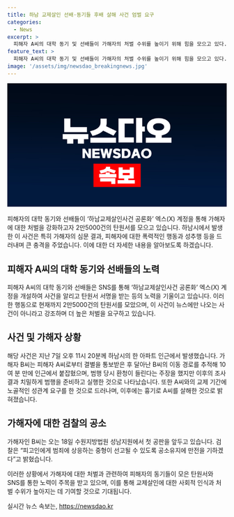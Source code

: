 ```yaml
---
title: 하남 교제살인 선배·동기들 후배 살해 사건 엄벌 요구
categories:
  - News
excerpt: >
  피해자 A씨의 대학 동기 및 선배들이 가해자의 처벌 수위를 높이기 위해 힘을 모으고 있다. 하남 교제 살인으로 알려진 사건은 온라인 커뮤니티에 호소 글이 올라와 사회적 이슈가 되었다. 가해자는 피해자로부터 결별 통보를 받은 후 치밀하게 범행을 계획하고 심각한 폭력을 행사한 것으로 드러났다. 피해자의 가족은 가해자에게 엄중한 처벌을 바란다. 이에 B씨의 첫 공판이 있는 18일을 앞두고 검찰은 중형을 요구하고 있다. (단어 수: 105)
feature_text: >
  피해자 A씨의 대학 동기 및 선배들이 가해자의 처벌 수위를 높이기 위해 힘을 모으고 있다. 하남 교제 살인으로 알려진 사건은 온라인 커뮤니티에 호소 글이 올라와 사회적 이슈가 되었다. 가해자는 피해자로부터 결별 통보를 받은 후 치밀하게 범행을 계획하고 심각한 폭력을 행사한 것으로 드러났다. 피해자의 가족은 가해자에게 엄중한 처벌을 바란다. 이에 B씨의 첫 공판이 있는 18일을 앞두고 검찰은 중형을 요구하고 있다. (단어 수: 105)
image: '/assets/img/newsdao_breakingnews.jpg'
---
```


<p><img src="/assets/img/newsdao_breakingnews.jpg" alt="flaretime 속보" /></p>

<p>피해자의 대학 동기와 선배들이 ‘하남교제살인사건 공론화’ 엑스(X) 계정을 통해 가해자에 대한 처벌을 강화하고자 2만5000건의 탄원서를 모으고 있습니다. 하남시에서 발생한 이 사건은 특히 가해자의 심문 결과, 피해자에 대한 폭력적인 행동과 성추행 등을 드러내며 큰 충격을 주었습니다. 이에 대한 더 자세한 내용을 알아보도록 하겠습니다. </p>

<h2 data-ke-size="size26">피해자 A씨의 대학 동기와 선배들의 노력</h2>

<p>피해자 A씨의 대학 동기와 선배들은 SNS를 통해 ‘하남교제살인사건 공론화’ 엑스(X) 계정을 개설하여 사건을 알리고 탄원서 서명을 받는 등의 노력을 기울이고 있습니다. 이러한 행동으로 현재까지 2만5000건의 탄원서를 모았으며, 이 사건이 뉴스에만 나오는 사건이 아니라고 강조하며 더 높은 처벌을 요구하고 있습니다.</p>

<h2 data-ke-size="size26">사건 및 가해자 상황</h2>

<p>해당 사건은 지난 7일 오후 11시 20분께 하남시의 한 아파트 인근에서 발생했습니다. 가해자 B씨는 피해자 A씨로부터 결별을 통보받은 후 달아난 B씨의 이동 경로를 추적해 10여 분 만에 인근에서 붙잡혔으며, 범행 당시 환청이 들린다는 주장을 했지만 이후의 조사 결과 치밀하게 범행을 준비하고 실행한 것으로 나타났습니다. 또한 A씨와의 교제 기간에 노골적인 성관계 요구를 한 것으로 드러나며, 이후에는 흉기로 A씨를 살해한 것으로 밝혀졌습니다.</p>

<h2 data-ke-size="size26">가해자에 대한 검찰의 공소</h2>

<p>가해자인 B씨는 오는 18일 수원지방법원 성남지원에서 첫 공판을 앞두고 있습니다. 검찰은 “피고인에게 범죄에 상응하는 중형이 선고될 수 있도록 공소유지에 만전을 기하겠다”고 밝혔습니다. </p>

<p>이러한 상황에서 가해자에 대한 처벌과 관련하여 피해자의 동기들이 모은 탄원서와 SNS를 통한 노력이 주목을 받고 있으며, 이를 통해 교제살인에 대한 사회적 인식과 처벌 수위가 높아지는 데 기여할 것으로 기대됩니다.</p>
실시간 뉴스 속보는, <a href="https://newsdao.kr" rel="dofollow">https://newsdao.kr</a>


